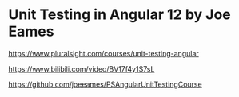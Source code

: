 # Unit Testing in Angular 12 by Joe Eames

https://www.pluralsight.com/courses/unit-testing-angular

https://www.bilibili.com/video/BV17f4y1S7sL

https://github.com/joeeames/PSAngularUnitTestingCourse
